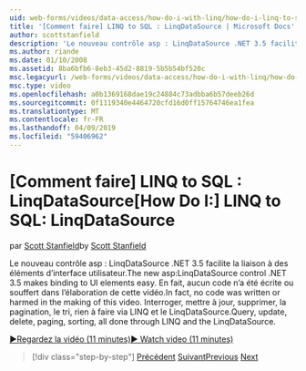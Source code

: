 ```yaml
---
uid: web-forms/videos/data-access/how-do-i-with-linq/how-do-i-linq-to-sql-linqdatasource
title: '[Comment faire] LINQ to SQL : LinqDataSource | Microsoft Docs'
author: scottstanfield
description: 'Le nouveau contrôle asp : LinqDataSource .NET 3.5 facilite la liaison à des éléments d’interface utilisateur. En fait, aucun code n’a été écrite ou souffert dans l’élaboration de cette vidéo. Requête, upd...'
ms.author: riande
ms.date: 01/10/2008
ms.assetid: 8ba6bfb6-8eb3-45d2-8819-5b5b54bf520c
msc.legacyurl: /web-forms/videos/data-access/how-do-i-with-linq/how-do-i-linq-to-sql-linqdatasource
msc.type: video
ms.openlocfilehash: a0b1369168dae19c24884c73adbba6b57deeb26d
ms.sourcegitcommit: 0f1119340e4464720cfd16d0ff15764746ea1fea
ms.translationtype: MT
ms.contentlocale: fr-FR
ms.lasthandoff: 04/09/2019
ms.locfileid: "59406962"
---
```

# <a name="how-do-i-linq-to-sql-linqdatasource"></a><span data-ttu-id="98a57-105">[Comment faire] LINQ to SQL : LinqDataSource</span><span class="sxs-lookup"><span data-stu-id="98a57-105">[How Do I:] LINQ to SQL: LinqDataSource</span></span>

<span data-ttu-id="98a57-106">par [Scott Stanfield](https://github.com/scottstanfield)</span><span class="sxs-lookup"><span data-stu-id="98a57-106">by [Scott Stanfield](https://github.com/scottstanfield)</span></span>

<span data-ttu-id="98a57-107">Le nouveau contrôle asp : LinqDataSource .NET 3.5 facilite la liaison à des éléments d’interface utilisateur.</span><span class="sxs-lookup"><span data-stu-id="98a57-107">The new asp:LinqDataSource control .NET 3.5 makes binding to UI elements easy.</span></span> <span data-ttu-id="98a57-108">En fait, aucun code n’a été écrite ou souffert dans l’élaboration de cette vidéo.</span><span class="sxs-lookup"><span data-stu-id="98a57-108">In fact, no code was written or harmed in the making of this video.</span></span> <span data-ttu-id="98a57-109">Interroger, mettre à jour, supprimer, la pagination, le tri, rien à faire via LINQ et le LinqDataSource.</span><span class="sxs-lookup"><span data-stu-id="98a57-109">Query, update, delete, paging, sorting, all done through LINQ and the LinqDataSource.</span></span>

[<span data-ttu-id="98a57-110">&#9654;Regardez la vidéo (11 minutes)</span><span class="sxs-lookup"><span data-stu-id="98a57-110">&#9654; Watch video (11 minutes)</span></span>](https://channel9.msdn.com/Blogs/ASP-NET-Site-Videos/how-do-i-linq-to-sql-linqdatasource)

> [!div class="step-by-step"]
> <span data-ttu-id="98a57-111">[Précédent](how-do-i-linq-to-sql-updating-the-database.md)
> [Suivant](how-do-i-linq-to-sql-custom-linqdatasource.md)</span><span class="sxs-lookup"><span data-stu-id="98a57-111">[Previous](how-do-i-linq-to-sql-updating-the-database.md)
[Next](how-do-i-linq-to-sql-custom-linqdatasource.md)</span></span>
